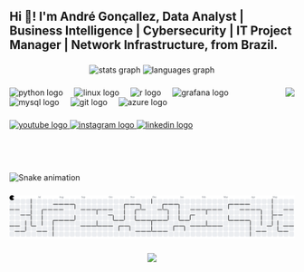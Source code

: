 <h2 align="left">Hi 👋! I'm André Gonçallez,  Data Analyst | Business Intelligence | Cybersecurity | IT Project Manager |  Network Infrastructure, from Brazil.</h2>

###

<div align="center">
  <img src="https://github-readme-stats.vercel.app/api?username=AndreGoncallez&hide_title=false&hide_rank=false&show_icons=true&include_all_commits=true&count_private=true&disable_animations=false&theme=dracula&locale=en&hide_border=false" height="150" alt="stats graph"  />
  <img src="https://github-readme-stats.vercel.app/api/top-langs?username=AndreGoncallez&locale=en&hide_title=false&layout=compact&card_width=320&langs_count=5&theme=dracula&hide_border=false" height="150" alt="languages  graph" />
</div>

###

<img align="right" height="150" src="https://media4.giphy.com/media/v1.Y2lkPTc5MGI3NjExbXZvamVncjhkeXVsd2w0bWE5ZzlsbXQ0NnMxcTVkYW51cmNiYzJwcCZlcD12MV9pbnRlcm5hbF9naWZfYnlfaWQmY3Q9Zw/Cd7Y7tJ4pHbGM/giphy.gif"  />

###

<div align="left">
  <img src="https://cdn.jsdelivr.net/gh/devicons/devicon/icons/python/python-original.svg" height="30" alt="python logo"  />
  <img width="12" />
  <img src="https://cdn.jsdelivr.net/gh/devicons/devicon/icons/linux/linux-original.svg" height="30" alt="linux logo"  />
  <img width="12" />
  <img src="https://cdn.jsdelivr.net/gh/devicons/devicon/icons/r/r-original.svg" height="30" alt="r logo"  />
  <img width="12" />
  <img src="https://cdn.jsdelivr.net/gh/devicons/devicon/icons/grafana/grafana-original.svg" height="30" alt="grafana logo"  />
  <img width="12" />
  <img src="https://cdn.jsdelivr.net/gh/devicons/devicon/icons/mysql/mysql-original.svg" height="30" alt="mysql logo"  />
  <img width="12" />
  <img src="https://cdn.jsdelivr.net/gh/devicons/devicon/icons/git/git-original.svg" height="30" alt="git logo"  />
  <img width="12" />
  <img src="https://cdn.jsdelivr.net/gh/devicons/devicon/icons/azure/azure-original.svg" height="30" alt="azure logo"  />
</div>

###

<div align="left">
  <a href="@PRIMEI.T1g" target="_blank">
    <img src="https://img.shields.io/static/v1?message=Youtube&logo=youtube&label=&color=FF0000&logoColor=white&labelColor=&style=for-the-badge" height="35" alt="youtube logo"  />
  <a href="https://www.instagram.com/primeit.andregoncallez?utm_source=qr&igsh=MXZkamdmZ3g2NHNyNw==" target="_blank">
  <img src="https://img.shields.io/static/v1?message=Instagram&logo=instagram&label=&color=E4405F&logoColor=white&labelColor=&style=for-the-badge" height="35" alt="instagram logo"  />
  <a href="linkedin.com/in/andre-g-6b9657143" target="_blank">
    <img src="https://img.shields.io/static/v1?message=LinkedIn&logo=linkedin&label=&color=0077B5&logoColor=white&labelColor=&style=for-the-badge" height="35" alt="linkedin logo"  />
  </a>
</div>

###

<br clear="both">

<img src="https://raw.githubusercontent.com/AndreGoncallez/AndreGoncallez/output/snake.svg" alt="Snake animation" />

###

<picture>
  <source media="(prefers-color-scheme: dark)" srcset="https://raw.githubusercontent.com/AndreGoncallez/AndreGoncallez/output/pacman-contribution-graph-dark.svg">
  <source media="(prefers-color-scheme: light)" srcset="https://raw.githubusercontent.com/AndreGoncallez/AndreGoncallez/output/pacman-contribution-graph.svg">
  <img alt="pacman contribution graph" src="https://raw.githubusercontent.com/AndreGoncallez/AndreGoncallez/output/pacman-contribution-graph.svg">
</picture>

###

<div align="center">
  <img src="https://profile-counter.glitch.me/AndreGoncallez/count.svg?"  />
</div>

###
